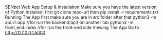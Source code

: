 SENbet Web App
Setup & Installation
Make sure you have the latest version of Python installed.
first git clone repo-url then
pip install -r requirements.txt
Running The App
first make sure you are in src folder after that
python3 -m api.v1.app  //for run the backend(api)
on another tab
python3 -m front_end.index  //for run the front-end side
Viewing The App
Go to http://127.0.0.1:5000
